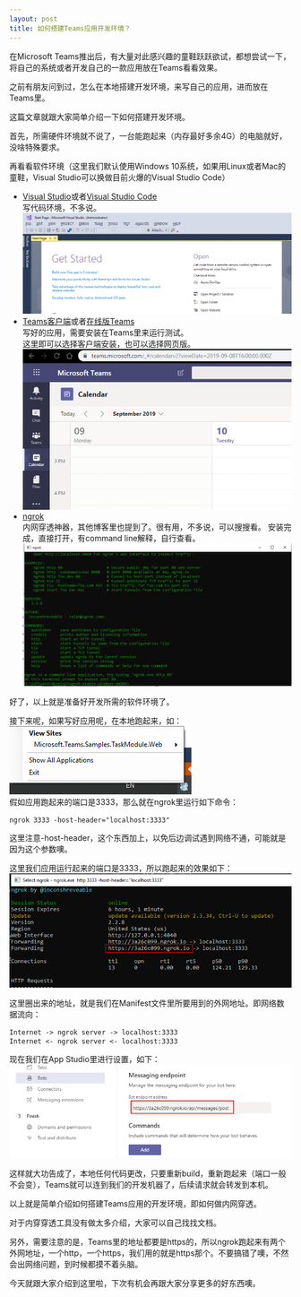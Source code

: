 ```yaml
---
layout: post
title: 如何搭建Teams应用开发环境？
---
```


在Microsoft Teams推出后，有大量对此感兴趣的童鞋跃跃欲试，都想尝试一下，将自己的系统或者开发自己的一款应用放在Teams看看效果。

之前有朋友问到过，怎么在本地搭建开发环境，来写自己的应用，进而放在Teams里。

这篇文章就跟大家简单介绍一下如何搭建开发环境。

首先，所需硬件环境就不说了，一台能跑起来（内存最好多余4G）的电脑就好，没啥特殊要求。

再看看软件环境（这里我们默认使用Windows 10系统，如果用Linux或者Mac的童鞋，Visual Studio可以换做目前火爆的Visual Studio Code）

* [Visual Studio](https://visualstudio.microsoft.com/)或者[Visual Studio Code](https://code.visualstudio.com/)  
  写代码环境，不多说。
  ![vs installed](../images/20181220/vs-installed.png)
* [Teams客户端](https://teams.microsoft.com/downloads)或者[在线版Teams](https://teams.microsoft.com)  
  写好的应用，需要安装在Teams里来运行测试。  
  这里即可以选择客户端安装，也可以选择网页版。
  ![web teams](../images/20181220/web-teams.png)
* [ngrok](https://ngrok.com/)  
  内网穿透神器，其他博客里也提到了。很有用，不多说，可以搜搜看。
  安装完成，直接打开，有command line解释，自行查看。
  ![ngrok](../images/20181220/ngrok.png)

好了，以上就是准备好开发所需的软件环境了。

接下来呢，如果写好应用呢，在本地跑起来，如：
![task-module](../images/20181220/IIS-Express.png)  
假如应用跑起来的端口是3333，那么就在ngrok里运行如下命令：
```
ngrok 3333 -host-header="localhost:3333"
```
这里注意-host-header，这个东西加上，以免后边调试遇到网络不通，可能就是因为这个参数噢。

这里我们应用运行起来的端口是3333，所以跑起来的效果如下：  
![task-module](../images/20181220/ngrok-run.png)  

这里圈出来的地址，就是我们在Manifest文件里所要用到的外网地址。即网络数据流向：  
```
Internet -> ngrok server -> localhost:3333
Internet <- ngrok server <- localhost:3333
```
现在我们在App Studio里进行设置，如下：
![ngrok-url](../images/20181220/ngrok-url.png)  

这样就大功告成了，本地任何代码更改，只要重新build，重新跑起来（端口一般不会变），Teams就可以连到我们的开发机器了，后续请求就会转发到本机。

以上就是简单介绍如何搭建Teams应用的开发环境，即如何做内网穿透。

对于内穿穿透工具没有做太多介绍，大家可以自己找找文档。

另外，需要注意的是，Teams里的地址都要是https的，所以ngrok跑起来有两个外网地址，一个http，一个https，我们用的就是https那个。不要搞错了噢，不然会出网络问题，到时候都摸不着头脑。

今天就跟大家介绍到这里啦，下次有机会再跟大家分享更多的好东西噢。